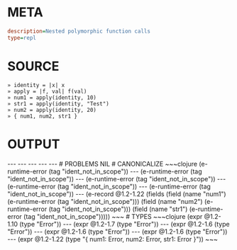 # META
~~~ini
description=Nested polymorphic function calls
type=repl
~~~
# SOURCE
~~~roc
» identity = |x| x
» apply = |f, val| f(val)
» num1 = apply(identity, 10)
» str1 = apply(identity, "Test")
» num2 = apply(identity, 20)
» { num1, num2, str1 }
~~~
# OUTPUT
<needs context>
---
<needs context>
---
<needs context>
---
<needs context>
---
<needs context>
---
<needs context>
# PROBLEMS
NIL
# CANONICALIZE
~~~clojure
(e-runtime-error (tag "ident_not_in_scope"))
---
(e-runtime-error (tag "ident_not_in_scope"))
---
(e-runtime-error (tag "ident_not_in_scope"))
---
(e-runtime-error (tag "ident_not_in_scope"))
---
(e-runtime-error (tag "ident_not_in_scope"))
---
(e-record @1.2-1.22
	(fields
		(field (name "num1")
			(e-runtime-error (tag "ident_not_in_scope")))
		(field (name "num2")
			(e-runtime-error (tag "ident_not_in_scope")))
		(field (name "str1")
			(e-runtime-error (tag "ident_not_in_scope")))))
~~~
# TYPES
~~~clojure
(expr @1.2-1.10 (type "Error"))
---
(expr @1.2-1.7 (type "Error"))
---
(expr @1.2-1.6 (type "Error"))
---
(expr @1.2-1.6 (type "Error"))
---
(expr @1.2-1.6 (type "Error"))
---
(expr @1.2-1.22 (type "{ num1: Error, num2: Error, str1: Error }"))
~~~
